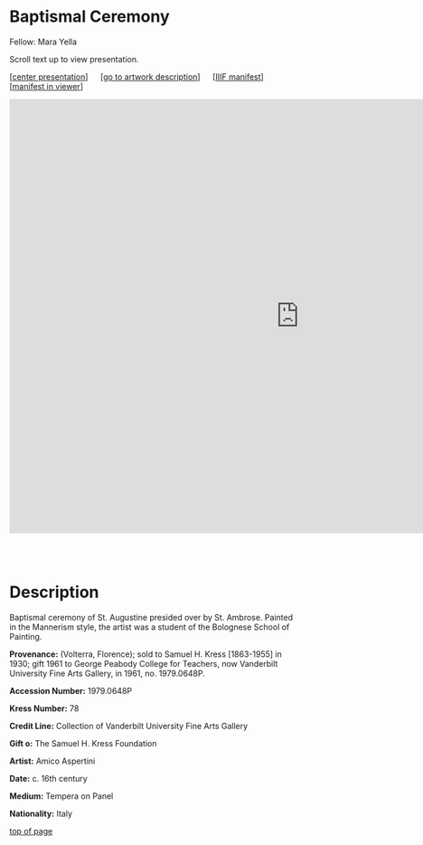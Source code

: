 # Baptismal Ceremony

Fellow: Mara Yella

Scroll text up to view presentation.

\[[center presentation](#viewer)\] &emsp; \[[go to artwork description](#description)\] &emsp; \[[IIIF manifest](https://baskaufs.github.io/iiif/yella/baptismal_ceremony.json)\] &emsp; \[[manifest in viewer](https://projectmirador.org/embed/?iiif-content=https://baskaufs.github.io/iiif/yella/baptismal_ceremony.json)\]

<iframe id="viewer" src="https://www.exhibit.so/exhibits/IVf1ENelbpznAoCZnwyZ?embedded=true" width="1024" height="768" allowfullscreen allow="autoplay" frameborder="0"></iframe>

<br/><br/>

# Description

Baptismal ceremony of St. Augustine​ presided over by St. Ambrose. Painted in the Mannerism style, the artist was a student of the Bolognese School of Painting.

**Provenance:** (Volterra, Florence); sold to Samuel H. Kress [1863-1955] in 1930; gift 1961 to George Peabody College for Teachers, now Vanderbilt University Fine Arts Gallery, in 1961, no. 1979.0648P.

**Accession Number:** 1979.0648P

**Kress Number:** 78

**Credit Line:** Collection of Vanderbilt University Fine Arts Gallery

**Gift o:** The Samuel H. Kress Foundation

**Artist:** Amico Aspertini

**Date:** c. 16th century

**Medium:** Tempera on Panel

**Nationality:** Italy

[top of page](#title)

